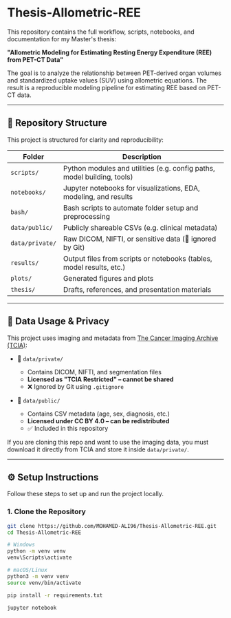 # Thesis-Allometric-REE

This repository contains the full workflow, scripts, notebooks, and documentation for my Master's thesis:

**"Allometric Modeling for Estimating Resting Energy Expenditure (REE) from PET-CT Data"**

The goal is to analyze the relationship between PET-derived organ volumes and standardized uptake values (SUV) using allometric equations. The result is a reproducible modeling pipeline for estimating REE based on PET-CT data.

---

## 📁 Repository Structure

This project is structured for clarity and reproducibility:

| Folder           | Description                                                                 |
|------------------|-----------------------------------------------------------------------------|
| `scripts/`       | Python modules and utilities (e.g. config paths, model building, tools)     |
| `notebooks/`     | Jupyter notebooks for visualizations, EDA, modeling, and results            |
| `bash/`          | Bash scripts to automate folder setup and preprocessing                     |
| `data/public/`   | Publicly shareable CSVs (e.g. clinical metadata)                            |
| `data/private/`  | Raw DICOM, NIFTI, or sensitive data (🚫 ignored by Git)                     |
| `results/`       | Output files from scripts or notebooks (tables, model results, etc.)        |
| `plots/`         | Generated figures and plots                                                 |
| `thesis/`        | Drafts, references, and presentation materials   

---

## 🔐 Data Usage & Privacy

This project uses imaging and metadata from [The Cancer Imaging Archive (TCIA)](https://www.cancerimagingarchive.net/collection/fdg-pet-ct-lesions/):

- 📂 `data/private/`  
  - Contains DICOM, NIFTI, and segmentation files  
  - **Licensed as "TCIA Restricted" – cannot be shared**  
  - ❌ Ignored by Git using `.gitignore`

- 📂 `data/public/`  
  - Contains CSV metadata (age, sex, diagnosis, etc.)  
  - **Licensed under CC BY 4.0 – can be redistributed**  
  - ✅ Included in this repository

If you are cloning this repo and want to use the imaging data, you must download it directly from TCIA and store it inside `data/private/`.

---

## ⚙️ Setup Instructions

Follow these steps to set up and run the project locally.

### 1. Clone the Repository

```bash
git clone https://github.com/MOHAMED-ALI96/Thesis-Allometric-REE.git
cd Thesis-Allometric-REE

# Windows
python -m venv venv
venv\Scripts\activate

# macOS/Linux
python3 -m venv venv
source venv/bin/activate

pip install -r requirements.txt

jupyter notebook